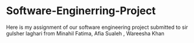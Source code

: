 # Software-Enginerring-Project
Here is my assignment of our software engineering project submitted to sir gulsher laghari from Minahil Fatima, Afia Sualeh , Wareesha Khan
